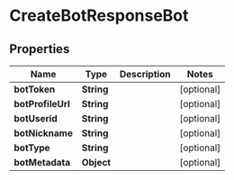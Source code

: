 

# CreateBotResponseBot


## Properties

| Name | Type | Description | Notes |
|------------ | ------------- | ------------- | -------------|
|**botToken** | **String** |  |  [optional] |
|**botProfileUrl** | **String** |  |  [optional] |
|**botUserid** | **String** |  |  [optional] |
|**botNickname** | **String** |  |  [optional] |
|**botType** | **String** |  |  [optional] |
|**botMetadata** | **Object** |  |  [optional] |



